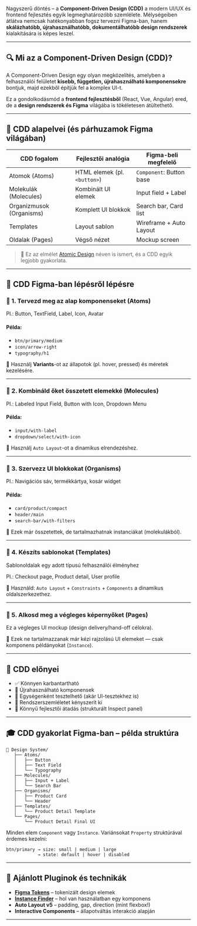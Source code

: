 Nagyszerű döntés – a **Component-Driven Design (CDD)** a modern UI/UX és frontend fejlesztés egyik legmeghatározóbb szemlélete. Mélységeiben átlátva nemcsak hatékonyabban fogsz tervezni Figma-ban, hanem **skálázhatóbb, újrahasználhatóbb, dokumentálhatóbb design rendszerek** kialakítására is képes leszel.

---

## 🔍 **Mi az a Component-Driven Design (CDD)?**

A Component-Driven Design egy olyan megközelítés, amelyben a felhasználói felületet **kisebb, független, újrahasználható komponensekre** bontjuk, majd ezekből építjük fel a komplex UI-t.

Ez a gondolkodásmód a **frontend fejlesztésből** (React, Vue, Angular) ered, de a **design rendszerek és Figma** világába is tökéletesen átültethető.

---

## 🧱 **CDD alapelvei (és párhuzamok Figma világában)**

| CDD fogalom              | Fejlesztői analógia          | Figma-beli megfelelő     |
| ------------------------ | ---------------------------- | ------------------------ |
| Atomok (Atoms)           | HTML elemek (pl. `<button>`) | `Component`: Button base |
| Molekulák (Molecules)    | Kombinált UI elemek          | Input field + Label      |
| Organizmusok (Organisms) | Komplett UI blokkok          | Search bar, Card list    |
| Templates                | Layout sablon                | Wireframe + Auto Layout  |
| Oldalak (Pages)          | Végső nézet                  | Mockup screen            |

> 📖 Ez az elmélet [Atomic Design](https://bradfrost.com/blog/post/atomic-web-design/) néven is ismert, és a CDD egyik legjobb gyakorlata.

---

## 📁 **CDD Figma-ban lépésről lépésre**

### 🧩 1. **Tervezd meg az alap komponenseket (Atoms)**

Pl.: Button, TextField, Label, Icon, Avatar

#### Példa:

* `btn/primary/medium`
* `icon/arrow-right`
* `typography/h1`

🎯 Használj **Variants**-ot az állapotok (pl. hover, pressed) és méretek kezelésére.

---

### 🧩 2. **Kombináld őket összetett elemekké (Molecules)**

Pl.: Labeled Input Field, Button with Icon, Dropdown Menu

#### Példa:

* `input/with-label`
* `dropdown/select/with-icon`

🎯 Használj `Auto Layout`-ot a dinamikus elrendezéshez.

---

### 🧩 3. **Szervezz UI blokkokat (Organisms)**

Pl.: Navigációs sáv, termékkártya, kosár widget

#### Példa:

* `card/product/compact`
* `header/main`
* `search-bar/with-filters`

🎯 Ezek már összetettek, de tartalmazhatnak instanciákat (molekulákból).

---

### 🧩 4. **Készíts sablonokat (Templates)**

Sablonoldalak egy adott típusú felhasználói élményhez

Pl.: Checkout page, Product detail, User profile

🎯 Használd: `Auto Layout` + `Constraints` + `Components` a dinamikus oldalszerkezethez.

---

### 🧩 5. **Alkosd meg a végleges képernyőket (Pages)**

Ez a végleges UI mockup (design delivery/hand-off célokra).

🎯 Ezek ne tartalmazzanak már kézi rajzolású UI elemeket — csak komponens példányokat (`Instance`).

---

## 🧠 **CDD előnyei**

* ✅ Könnyen karbantartható
* 🔁 Újrahasználható komponensek
* 🧪 Egységenként tesztelhető (akár UI-tesztekhez is)
* 📐 Rendszerszemléletet kényszerít ki
* 🧩 Könnyű fejlesztői átadás (strukturált Inspect panel)

---

## 🎓 **CDD gyakorlat Figma-ban – példa struktúra**

```plaintext
📁 Design System/
   ├── Atoms/
   │   ├── Button
   │   ├── Text Field
   │   └── Typography
   ├── Molecules/
   │   ├── Input + Label
   │   └── Search Bar
   ├── Organisms/
   │   ├── Product Card
   │   └── Header
   ├── Templates/
   │   └── Product Detail Template
   └── Pages/
       └── Product Detail Final UI
```

Minden elem `Component` vagy `Instance`. Variánsokat `Property` struktúrával érdemes kezelni:

```plaintext
btn/primary → size: small | medium | large
            → state: default | hover | disabled
```

---

## 🔧 **Ajánlott Pluginok és technikák**

* **[Figma Tokens](https://www.figma.com/community/plugin/843461159747178978/Tokens-Studio-for-Figma)** – tokenizált design elemek
* **[Instance Finder](https://www.figma.com/community/plugin/741895659787979282/instance-finder)** – hol van használatban egy komponens
* **Auto Layout v5** – padding, gap, direction (mint flexbox!)
* **Interactive Components** – állapotváltás interakció alapján

---


